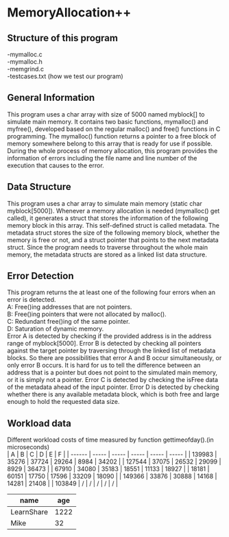 # MemoryAllocation++
##  Structure of this program
-mymalloc.c  
-mymalloc.h  
-memgrind.c  
-testcases.txt (how we test our program)
## General Information
This program uses a char array with size of 5000 named myblock[] to simulate
main memory. It contains two basic functions, mymalloc() and myfree(), developed
based on the regular malloc() and free() functions in C programming. The mymalloc()
function returns a pointer to a free block of memory somewhere belong to this array
that is ready for use if possible. During the whole process of memory allocation, this
program provides the information of errors including the file name and line number of
the execution that causes to the error.
## Data Structure
This program uses a char array to simulate main memory (static char
myblock[5000]). Whenever a memory allocation is needed (mymalloc() get called), it
generates a struct that stores the information of the following memory block in this
array. This self-defined struct is called metadata. The metadata struct stores the size of
the following memory block, whether the memory is free or not, and a struct pointer
that points to the next metadata struct. Since the program needs to traverse throughout
the whole main memory, the metadata structs are stored as a linked list data structure.
## Error Detection
This program returns the at least one of the following four errors when an error is
detected.  
A: Free()ing addresses that are not pointers.  
B: Free()ing pointers that were not allocated by malloc().  
C: Redundant free()ing of the same pointer.  
D: Saturation of dynamic memory.  
Error A is detected by checking if the provided address is in the address range of
myblock[5000]. Error B is detected by checking all pointers against the target pointer
by traversing through the linked list of metadata blocks. So there are possibilities that
error A and B occur simultaneously, or only error B occurs. It is hard for us to tell the
difference between an address that is a pointer but does not point to the simulated
main memory, or it is simply not a pointer. Error C is detected by checking the isFree
data of the metadata ahead of the input pointer. Error D is detected by checking
whether there is any available metadata block, which is both free and large enough to
hold the requested data size.
##  Workload data
Different workload costs of time measured by function gettimeofday().(in microseconds)  
| A      | B     | C     | D     | E     | F     |
| ------ | ----- | ----- | ----- | ----- | ----- |
| 139983 | 35276 | 37724 | 29264 | 8984  | 34202 |
| 127544 | 37075 | 26532 | 29099 | 8929  | 36473 |
| 67910  | 34080 | 35183 | 18551 | 11133 | 18927 |
| 18181  | 60151 | 17750 | 17596 | 33209 | 18090 |
| 149366 | 33876 | 30888 | 14168 | 14281 | 21408 |
| 103849 | /     | /     | /     | /     | /     |

|    name    | age |
| ---------- | --- |
| LearnShare |  1222 |
| Mike       |  32 |
